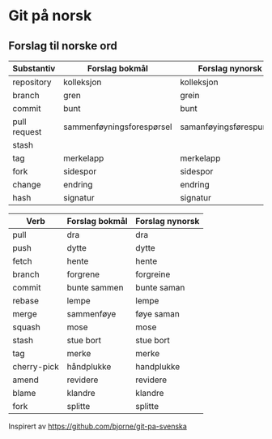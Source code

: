 # Git på norsk

## Forslag til norske ord

| Substantiv   | Forslag bokmål            | Forslag nynorsk         |
|--------------|---------------------------|-------------------------|
| repository   | kolleksjon                | kolleksjon              |
| branch       | gren                      | grein                   |
| commit       | bunt                      | bunt                    |
| pull request | sammenføyningsforespørsel | samanføyingsførespurnad |
| stash        |                           |                         |
| tag          | merkelapp                 | merkelapp               |
| fork         | sidespor                  | sidespor                |
| change       | endring                   | endring                 |
| hash         | signatur                  | signatur                |

| Verb        | Forslag bokmål   | Forslag nynorsk |
|-------------|------------------|-----------------|
| pull        | dra              | dra             |
| push        | dytte            | dytte           |
| fetch       | hente            | hente           |
| branch      | forgrene         | forgreine       |
| commit      | bunte sammen     | bunte saman     |
| rebase      | lempe            | lempe           |
| merge       | sammenføye       | føye saman      |
| squash      | mose             | mose            |
| stash       | stue bort        | stue bort       |
| tag         | merke            | merke           |
| cherry-pick | håndplukke       | handplukke      |
| amend       | revidere         | revidere        |
| blame       | klandre          | klandre         |
| fork        | splitte          | splitte         |

Inspirert av https://github.com/bjorne/git-pa-svenska
